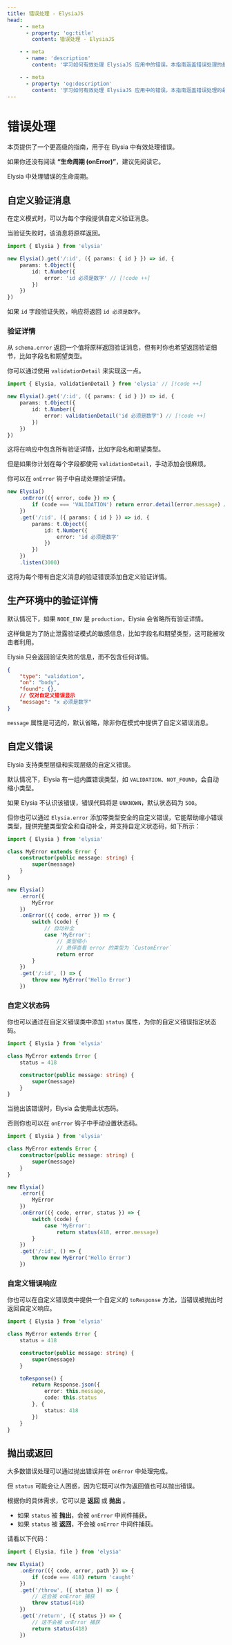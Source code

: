 ```yaml
---
title: 错误处理 - ElysiaJS
head:
    - - meta
      - property: 'og:title'
        content: 错误处理 - ElysiaJS

    - - meta
      - name: 'description'
        content: '学习如何有效处理 ElysiaJS 应用中的错误。本指南涵盖错误处理的最佳实践，包括自定义错误类和中间件集成。'

    - - meta
      - property: 'og:description'
        content: '学习如何有效处理 ElysiaJS 应用中的错误。本指南涵盖错误处理的最佳实践，包括自定义错误类和中间件集成。'
---
```


<script setup>
import { Elysia, t, ValidationError, validationDetail } from 'elysia'

import Card from '../components/nearl/card.vue'
import Deck from '../components/nearl/card-deck.vue'
import Playground from '../components/nearl/playground.vue'

const demo = new Elysia()
	.onError(({ code }) => {
		if (code === 418) return 'caught'
	})
    .get('/throw', ({ error }) => {
		// 这会被 onError 捕获
		throw error(418)
	})
	.get('/return', ({ status }) => {
		// 这不会被 onError 捕获
		return status(418)
	})

const demo2 = new Elysia()
    .get('/string', () => {
        throw new ValidationError(
            'params',
            t.Object({
                id: t.Numeric({
                error: 'id 必须是数字'
                })
            }),
            {
                id: 'string'
            }
        )
    })
	.get('/1', () => 1)

const demo3 = new Elysia()
    .get('/string', () => {
        throw new ValidationError(
            'params',
            t.Object({
                id: t.Numeric({
                error: validationDetail('id 必须是数字')
                })
            }),
            {
                id: 'string'
            }
        )
    })
</script>

# 错误处理

本页提供了一个更高级的指南，用于在 Elysia 中有效处理错误。

如果你还没有阅读 **“生命周期 (onError)”**，建议先阅读它。

<Deck>
	<Card
		title="生命周期 (onError)"
		href="/essential/life-cycle.html#on-error-error-handling"
	>
		Elysia 中处理错误的生命周期。
	</Card>
</Deck>

## 自定义验证消息

在定义模式时，可以为每个字段提供自定义验证消息。

当验证失败时，该消息将原样返回。

```ts
import { Elysia } from 'elysia'

new Elysia().get('/:id', ({ params: { id } }) => id, {
    params: t.Object({
        id: t.Number({
            error: 'id 必须是数字' // [!code ++]
        })
    })
})
```

如果 `id` 字段验证失败，响应将返回 `id 必须是数字`。

<Playground
	:elysia="demo2"
/>

### 验证详情

从 `schema.error` 返回一个值将原样返回验证消息，但有时你也希望返回验证细节，比如字段名和期望类型。

你可以通过使用 `validationDetail` 来实现这一点。

```ts
import { Elysia, validationDetail } from 'elysia' // [!code ++]

new Elysia().get('/:id', ({ params: { id } }) => id, {
    params: t.Object({
        id: t.Number({
            error: validationDetail('id 必须是数字') // [!code ++]
        })
    })
})
```

这将在响应中包含所有验证详情，比如字段名和期望类型。

<Playground
	:elysia="demo3"
/>

但是如果你计划在每个字段都使用 `validationDetail`，手动添加会很麻烦。

你可以在 `onError` 钩子中自动处理验证详情。

```ts
new Elysia()
    .onError(({ error, code }) => {
        if (code === 'VALIDATION') return error.detail(error.message) // [!code ++]
    })
    .get('/:id', ({ params: { id } }) => id, {
        params: t.Object({
            id: t.Number({
                error: 'id 必须是数字'
            })
        })
    })
    .listen(3000)
```

这将为每个带有自定义消息的验证错误添加自定义验证详情。

## 生产环境中的验证详情

默认情况下，如果 `NODE_ENV` 是 `production`，Elysia 会省略所有验证详情。

这样做是为了防止泄露验证模式的敏感信息，比如字段名和期望类型，这可能被攻击者利用。

Elysia 只会返回验证失败的信息，而不包含任何详情。

```json
{
    "type": "validation",
    "on": "body",
    "found": {},
    // 仅对自定义错误显示
    "message": "x 必须是数字"
}
```

`message` 属性是可选的，默认省略，除非你在模式中提供了自定义错误消息。

## 自定义错误

Elysia 支持类型层级和实现层级的自定义错误。

默认情况下，Elysia 有一组内置错误类型，如 `VALIDATION`、`NOT_FOUND`，会自动缩小类型。

如果 Elysia 不认识该错误，错误代码将是 `UNKNOWN`，默认状态码为 `500`。

但你也可以通过 `Elysia.error` 添加带类型安全的自定义错误，它能帮助缩小错误类型，提供完整类型安全和自动补全，并支持自定义状态码，如下所示：

```typescript twoslash
import { Elysia } from 'elysia'

class MyError extends Error {
    constructor(public message: string) {
        super(message)
    }
}

new Elysia()
    .error({
        MyError
    })
    .onError(({ code, error }) => {
        switch (code) {
            // 自动补全
            case 'MyError':
                // 类型缩小
                // 悬停查看 error 的类型为 `CustomError`
                return error
        }
    })
    .get('/:id', () => {
        throw new MyError('Hello Error')
    })
```

### 自定义状态码

你也可以通过在自定义错误类中添加 `status` 属性，为你的自定义错误指定状态码。

```typescript
import { Elysia } from 'elysia'

class MyError extends Error {
    status = 418

    constructor(public message: string) {
        super(message)
    }
}
```

当抛出该错误时，Elysia 会使用此状态码。

否则你也可以在 `onError` 钩子中手动设置状态码。

```typescript
import { Elysia } from 'elysia'

class MyError extends Error {
	constructor(public message: string) {
		super(message)
	}
}

new Elysia()
	.error({
		MyError
	})
	.onError(({ code, error, status }) => {
		switch (code) {
			case 'MyError':
				return status(418, error.message)
		}
	})
	.get('/:id', () => {
		throw new MyError('Hello Error')
	})
```

### 自定义错误响应

你也可以在自定义错误类中提供一个自定义的 `toResponse` 方法，当错误被抛出时返回自定义响应。

```typescript
import { Elysia } from 'elysia'

class MyError extends Error {
	status = 418

	constructor(public message: string) {
		super(message)
	}

	toResponse() {
		return Response.json({
			error: this.message,
			code: this.status
		}, {
			status: 418
		})
	}
}
```

## 抛出或返回

大多数错误处理可以通过抛出错误并在 `onError` 中处理完成。

但 `status` 可能会让人困惑，因为它既可以作为返回值也可以抛出错误。

根据你的具体需求，它可以是 **返回** 或 **抛出** 。

- 如果 `status` 被 **抛出**，会被 `onError` 中间件捕获。
- 如果 `status` 被 **返回**，不会被 `onError` 中间件捕获。

请看以下代码：

```typescript
import { Elysia, file } from 'elysia'

new Elysia()
    .onError(({ code, error, path }) => {
        if (code === 418) return 'caught'
    })
    .get('/throw', ({ status }) => {
        // 这会被 onError 捕获
        throw status(418)
    })
    .get('/return', ({ status }) => {
        // 这不会被 onError 捕获
        return status(418)
    })
```

<Playground
    :elysia="demo"
/>